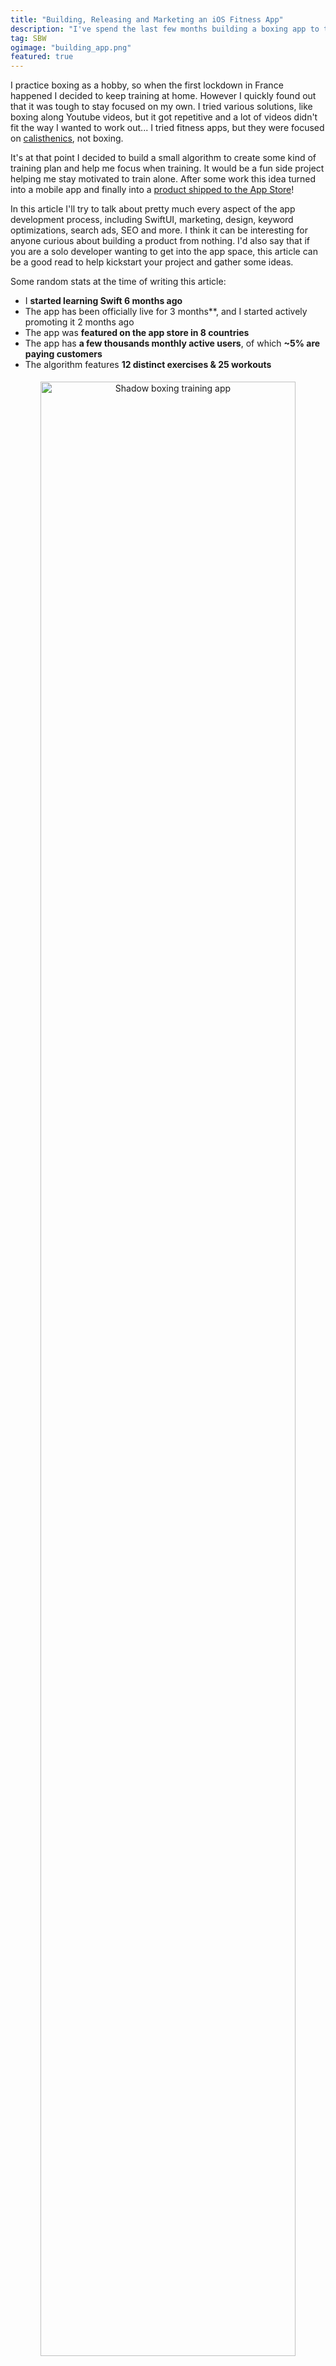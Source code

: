 ```yaml
---
title: "Building, Releasing and Marketing an iOS Fitness App"
description: "I've spend the last few months building a boxing app to train at home with SwiftUI. In this article I'll share a lot of the things I've learned. This includes ASO, app design with Figma, keyword optimisation, boxing algorithms, monetization, SEO, social media marketing, localisation and more... It's a big one, so get ready!"
tag: SBW
ogimage: "building_app.png"
featured: true
---
```


I practice boxing as a hobby, so when the first lockdown in France happened I decided to keep training at home. However I quickly found out that it was tough to stay focused on my own. I tried various solutions, like boxing along Youtube videos, but it got repetitive and a lot of videos didn't fit the way I wanted to work out... I tried fitness apps, but they were focused on [calisthenics](https://en.wikipedia.org/wiki/Calisthenics), not boxing.

It's at that point I decided to build a small algorithm to create some kind of training plan and help me focus when training. It would be a fun side project helping me stay motivated to train alone. After some work this idea turned into a mobile app and finally into a [product shipped to the App Store](https://shadowboxingapp.com/)!

In this article I'll try to talk about pretty much every aspect of the app development process, including SwiftUI, marketing, design, keyword optimizations, search ads, SEO and more. I think it can be interesting for anyone curious about building a product from nothing. I'd also say that if you are a solo developer wanting to get into the app space, this article can be a good read to help kickstart your project and gather some ideas.

Some random stats at the time of writing this article:

- I **started learning Swift 6 months ago**
- The app has been officially live for 3 months**, and I started actively promoting it 2 months ago
- The app was **featured on the app store in 8 countries**
- The app has **a few thousands monthly active users**, of which **~5% are paying customers**
- The algorithm features **12 distinct exercises & 25 workouts**

<div class="image-wrapper" style="text-align: center"><img src="/assets/blog/swift/screenshot_practice_rotated.png" alt="Shadow boxing training app" style="padding: 5px; width: 90%;"/></div>

## Building the Boxing App MVP

I'm a big fan of [working with agility](https://pragdave.me/blog/2014/03/04/time-to-kill-agile.html), so I wanted to build in increments starting with a [minimum viable product](https://en.wikipedia.org/wiki/Minimum_viable_product) to gather feedback as soon as possible. Once this was done, the plan was to add to it depending on what I learned along the way.

### Initial Requirements

#### The Algorithm

In boxing a lot of people talk about punches using a numerical code. For instance 1 is a jab, 2 is a cross, 3 is a left hook and so on. This allows boxers to codify combinations of techniques. You must have heard "1-2" before for a jab-cross, but you could also do something more complex.

To start I built a combo generation logic. Some techniques flow perfectly with each other, and some others just do not work together at all. For instance:

- 1-2-3 (jab, cross, left hook) feels right, is easy to do and flows really well. 
- 1-1-1-1-1 (five jabs) is hard on the lead hand and shoulders and not very realistic. 
- 1-3 (jab, left hook) is a bit awkward but is an interesting mixup.
- 5-5-5-5 (four left uppercut) makes very little sense.

Then on top of this I can add variations, like throwing punches to the body or incorporating defensive movements. Finally I added vocal advices ranging from cheering you ("keep going!") on to giving you generic advices ("lower your chin").

With this, I built different ways of giving combos to execute:

- Focus on one combo for a round, progressively adding to it. For instance start with 1-2, then after a bit build on it with a 1-2-3-2 and so on.
- Mimic [pad work](https://shadowboxingapp.com/pad-work-boxing-reflexes/), meaning that the app will call out a technique to execute on the spot.

Finally I combined all of this into a coherent sequence of events, adding elements of randomness so that every single workout felt different.

#### Mobile App

I quickly figured that building an algorithm alone and print out exercises would not be enough, and that it needed at the very least some kind of UI. Building on mobile was what made the most sense since I would not be training in front of my computer. Here's what I identified as must-haves at that point:

- A basic UI to set the various parameters of the algorithm
- A simple display with large fonts and clear colors to see the round timer & punches to throw
- A way to give audio cues, ideally a synthesized voice so I don't have to constantly look at my phone
- Needs to work for me, meaning running on iOS since I have an iPhone

### Building with SwiftUI

#### Why Pick SwiftUI?

Since I have an iPhone, I had to build something running on it. I could have created a web version, but since the experience was going to be inherently mobile I wanted to start on the right platform and actually have he app installed on my phone.

In the past I've tried many options as alternative to purely native development: [in 2012 I worked with RubyMotion](/blog/2012/10/22/custom-slider-ios-rubymotion/), in 2013 I've experimented with [Steroids.js](/blog/2013/08/29/appgyver-steroids-iphone-hybrid-javascript/), in 2014 [PhoneGap](/blog/2014/04/09/phonegap-steroids-hybrid-native-app-tips/) and even [released an app with these alternative technologies](/blog/2014/05/06/quantified-self-iphone-app-track-mood-day/)... however I always had the same issues with this approach. You end up fighting the framework, the phone and the ecosystem. Some things are missing, performances can be degraded and you have to do a lot of extra work to build what native developers get for free.

Technologies like [Flutter](https://flutter.dev/) have the promise of multi platform, but from my experience you still have to know the quirks of iOS and Android if you want to build an app that goes beyond a basic use case... so this means that not only you have to learn Flutter & Dart, but you also have to learn some Swift, a bit of Kotlin and the iOS and Android SDKs. It might improve in the future but, in my opinion and as things are today, going native is still the better approach to get a great mobile experience.

The annoying part was that I tried working with UIKit in the past and really didn't enjoy it... but this is where SwiftUI comes in!

<div class="image-wrapper" style="text-align: center"><img src="/assets/blog/swift/swift_logo.png" alt="Swift and SwiftUI logo" style="padding: 5px;"/></div>

> SwiftUI is a user interface toolkit that lets us design apps in a declarative way. That’s a fancy way of saying that we tell SwiftUI how we want our UI to look and work, and it figures out how to make that happen as the user interacts with it.
>
> [@twostraws](https://twitter.com/twostraws) on [Hacking with Swift](https://www.hackingwithswift.com/quick-start/swiftui/what-is-swiftui)

I had my eyes on this technology ever since it came out because I always was allergic to UIKit's way of building app and this declarative approach felt like what iOS needed. It was also an easy to grab paradigm for me thanks to my experience with ReactJS.

Since I was lucky to work on a greenfield project, and therefore didn't have to keep previous users in mind, I could pick this framework even if it was only compatible with iOS 13 and up.

#### Learning SwiftUI

Overall SwiftUI felt incredibly simple to understand and work with. Using [Apple's documentation](https://developer.apple.com/tutorials/swiftui/) and the amazing videos and articles of [Hacking With Swift](https://www.hackingwithswift.com/), I managed to build a very basic UI and have it on Testflight in less than 20 hours of work.

I really can't understate how easy it was for me to get into it. That's really from 0 to a basic app in a couple of days.

- Swift felt very natural, and beyond a couple of quirks it was very straightforward.
- SwiftUI was also very easy to grasp, and thinking in components felt logical to me. The preview panel makes testing out things easy, and there are many very well made tutorials out there. Again, I can't recommend [Hacking With Swift](https://www.hackingwithswift.com/) enough.

I was expecting to enjoy the technology, but I can honnestly say that it was a game changer to me. Even if it still has significant limitations that only appeared way later in development, I felt productive and in control.

### First Version

After approximatively 40 hours of work, I had a workout generator, a landing screen with simple explanations and a start button leading to a form for customizing parts of the algorithm. Fun fact, all this time I was train every day using the algorithm, and sometime ending up dead tired because it wasn't tweaked properly!

<div class="image-wrapper" style="text-align: center"><img src="/assets/blog/swift/mvp_1.png" alt="Boxing app MVP" style="padding: 5px; width: 80"/></div>

Once the training started, a timer screen would show with two different mode: fighting and active recovery. The two screens have different colors so I could be able to see from afar what is going on if I missed an audio cue. If you wonder how I built the clock section, I wrote [an article on this](/blog/2020/05/06/circular-progressbar-clock-swiftui/).

<div class="image-wrapper" style="text-align: center"><img src="/assets/blog/swift/mvp_2.png" alt="Boxing app MVP" style="padding: 5px;"/></div>

### Making the MVP Actually Viable

#### Adding a Workout Abstraction

This first version of the MVP showed me that it was indeed a useful app that I enjoyed training with. However after showing it to multiple people, it was also very clear that no one understood the customization form and what was the point of the app. To me, the cool thing with the whole thing was the algorithm, but I had to admit that it needed some kind of abstraction to present it to users.

To do that I went ahead and built "workouts "by setting some parameters for the algorithm in advance. For instance:

- 12 rounds of 3 minutes, only freestyle, 1 minute rest: this looks a lot like a normal boxing match!
- 20 rounds of 1 minute, mostly intense combos with 30 seconds of active recovery: this is close to a high intensity interval workout session.

Once this was figured out I added some text explaining what the training was and a photo to illustrate it.

#### Discoverability of the Algorithm

I still wanted people to build their own workouts once they used the pre-made ones for a while. So I still had a way to access the massive customization form, and I made sure that people could see the various parameters used in the workout. This would ideally get them inspired to try it themselves.

#### Learning Design

I've made it very clear in the past: [I'm pretty bad at design](/blog/2014/04/28/frame-based-layout-bad-code/). I usually say that I'm just good enough to know that what I'm doing looks bad, which is depressing. 

For [my previous app](http://marcgg.com/blog/2014/05/06/quantified-self-iphone-app-track-mood-day/) I had teamed up with a designer, but this time I wanted to do it on my own... but I still wanted to ship something that looked decent, and the first version with the weird orange "get started" button was everything but decent. To improve it, I decided to go through all the fitness apps I could find, watch app design videos, browse pinterest & dribbble to finally be able draft something better. I also figured now would be the right time to learn how to properly use [Figma](http://figma.com/).

After a few days of this and hating my life, I managed to have something that didn't look like an abonation. What helped me getting there was:

- Leaning into Apple's guidelines a lot with  SF Icons, system fonts, padding recommendations and so on.
- Using ressources like [color palettes](https://coolors.co/palettes/trending) and [flaticon](https://www.flaticon.com/)
- Relying on [stock photography](https://www.pexels.com/), as it worked well with the fitness space

#### Improving the App Icon

The first app icon was quickly made and didn't feel right. After some browsing I found a stock boxing glove icon I liked and incorporated it into the design.

<div class="image-wrapper" style="text-align: center"><img src="/assets/blog/swift/app_icon_evolution.png" alt="Boxing app MVP" style="padding: 5px; width: 80%;"/></div>

I also paid someone on [Fiverr](https://www.fiverr.com/) a small fee to create an icon to see how it would turn out. However I wasn't convinced by the result so I used my version... but maybe I'll end up using this icon or a variation of it at some point, I don't know!

<div class="image-wrapper" style="text-align: center"><img src="/assets/blog/swift/boxing_fiver.png" alt="Boxing app icon" style="padding: 5px; width: 150px;"/></div>

#### The Result

I finally had something that felt like a decent MVP. I didn't overinvest in it, but it wasn't buggy, looked ok and had the core functionnalities I wanted to showcase.

<div class="image-wrapper" style="text-align: center"><img src="/assets/blog/swift/mvp_3.png" alt="Boxing app MVP" style="padding: 5px; width: 250px;"/></div>

Now I could start getting users and gather feedback, so I submitted the app to the App Store and after a few back and forth regarding terms of service [the app was live for everyone to download](https://apps.apple.com/app/shadow-boxing-workout/id1510911574)!

## Minimum Viable Marketing Plan

Building and shipping a MVP is a thing, but I also needed to get people to actually use it! Just like for the product, I worked on a very simple marketing strategy. The objective wasn't to have something perfect, but instead to throw some ideas out there and see if anything worked.

### App Store Screenshots & Product Page

The main thing I worked on was the product page. For most people this is how they discover the app, making it really crucial. During this time I mostly struggled to find the right ratio of text to screenshot. It's complex because the exact same screenshots will be displayed at very different sizes throughout the experience.

<div class="image-wrapper" style="text-align: center"><img src="/assets/blog/swift/screenshot_evolution.png" alt="App Store screenshots for boxing app" style="padding: 5px; width: 80%;"/><center><em>From too much text to not enough text</em></center></div>

The first one was unreadable in a lot of cases, and people skipped the information... but the middle ones were unclear and people didn't understand!

My current screenshots look like this, and I think it does the job correctly, but this might change again:

<div class="image-wrapper" style="text-align: center"><img src="/assets/blog/swift/screenshot_current.jpg" alt="App Store screenshot for iOS boxing app" style="padding: 5px; width: 250px;"/></div>

### Learning App Store Optimization

I was familiar with search engine optimization from prior projects, but didn't know much about app store optimization (ASO). The main thing that struck me was that it all felt like SEO from 10 years ago. It has very basics mechanics centered around search keywords and conversion on those keywords. From what I understood it's different on the Play Store, but on Apple's store it's quite straightforward.

My main takeaways and advices for anyone trying to do it without spending too much time would be:

- Take a look at [App Masters](https://www.youtube.com/channel/UCSyXF669KRoj65UFVBC66Xw), a great Youtube channel where the host [Steve P. Young](https://twitter.com/stevepyoung) gives solid and up to date advices. I watched other channels, but most of them felt empty and mostly repeated the same couple of advices that didn't really help much.
- Follow your keywords ranking as it will be your main source of organic growth. I personally use [AppFollow](https://appfollow.io/)'s free plan since I'm on a budget, but there are a lot of other tools to do it like [AppRadar](https://appradar.com/). 
- Look at what your competition is doing and learn from it. However don't copy it since you'll probably have trouble competing directly with larger players.
- Use search ads to discover keywords that might be relevant to your app.
- Conversion looks like a really important metric used in ranking, so there's no point in tricking the algorithm by putting words that do not fit your app. People will not click, you'll get impressions at first but then be buried far down the results due to the low impression to tap conversion.
- Search ads can help "kickstart" a new keyword. For instance [when I added a punching bag workout](https://shadowboxingapp.com/new-simple-combo-punching-bag/), I ran a very small campaign on this keyword to show Apple's algorithm that people looking for "punching bag" would click on my app.

All of this was really worth investing time in, as a day of work learning and using ASO improved my reach significantly as you can see on [this graph](https://www.linkedin.com/posts/marcggauthier_appstoreoptimization-aso-appstores-activity-6711907480827424769-OPOx) representing impressions worldwide:

<div class="image-wrapper" style="text-align: center"><img src="/assets/blog/swift/aso_impact.jpg" alt="iOS ASO impacting impressions" style="padding: 5px; width: 400px;"/><center><em>ASO impact on impressions</em></center></div>

Note that the initial spike was a 2 days Search Ads campaign to kickstart some keywords. The good news was that the results remained sustainable after the campaign ended.

### Search Ads

#### How It Works

[Search Ads](https://searchads.apple.com/) is Apple's product to advertise directly in the search result. You can bid on keywords and if you win the bidding, you get the top spot for certain searches. For instance here I targeted the "punching bag" keyword:

<div class="image-wrapper" style="text-align: center"><img src="/assets/blog/swift/searchads.png" alt="Asking users to rate app" style="padding: 5px; width: 270px;"/></div>

Apple offers two ways of doing it:

- **Basic** where you set your goals, budget and let them figure it out. It's very easy to set up, but you have no control on what's going to happen.
- **Advanced** which looks a bit more like AdSense and where you can manage your campaigns, bidding details and more. This is the better option, but you have to know how to use it.

As a side note, you have to know that Apple gives away a free 100$ voucher for all new search ads accounts. If you're getting started it would be a shame not to use it, it's basically free installs.

#### How I Did It

Personnally I wanted to be really careful with my ads budget. Do do this, I used the advanced mode and mostly targeted longtail keywords with a very high chance of conversion to keep costs low. This way I didn't compete with games on the `boxing` keyword where you might have to pay 1$ to 3$ per install, and instead focused on `shadow boxing at home` or `boxing app training` where there is almost no competition and installs cost less than 0.40$. This lead to a low number of downloads but also a very low cost of acquistion since the searches were so well targeted, so I was happy with that.

It's also good to know that Search Ads were a good way to kickstart a particular keyword I wanted to position myself on as part of my ASO strategy.

### Landing Page & SEO

I knew the importance of search engine optimization (SEO), so I wanted to get a website out there as early as possible so Google could find and index it. For this I used [Github Pages](https://pages.github.com/) & [Jekyll](https://jekyllrb.com/), just like this blog. I didn't do anything fancy and basically just bought [ShadowBoxingApp.com](https://shadowboxingapp.com/), copied parts of the product page into, made basics SEO optimisations tasks and called it a day.

### Tracking

This was the time I decided to add [Firebase](https://firebase.google.com/) to better track user behaviours. I'm honnestly not convinced by it: the package size is huge, it does way more than I need and the UI is clunky. I might change provider down the line, but I didn't find a free alternative that worked for me.

### Gathering Reviews

Having positive App Store reviews is really important. Even if they don't really directly impact your keyword ranking, they have a significant role in building trust and improving conversion at the product page.

To get more reviews, I used `requestReview` from [StoreKit](https://developer.apple.com/documentation/storekit/skstorereviewcontroller/2851536-requestreview), and asked people to rate my app when they completed a workout and mentionned that they enjoyed it. The first version was a bit barebone but as everything so far it was mostly to get something out there and later build on top of it.

<div class="image-wrapper" style="text-align: center"><img src="/assets/blog/swift/asking_rating.png" alt="Asking users to rate app" style="padding: 5px; width: 80%;"/></div>

### Minimal Social Media Presence

I didn't want to spend time on being active on social media, but I thought it would be important to at least have the user names registered and the profiles set up... so I created [Twitter](https://twitter.com/shadowboxingapp),  [Youtube](https://www.youtube.com/channel/UCH4ijqgkws8HWR_wxJWLaKw), [Instagram](https://www.instagram.com/shadowboxingapp/) and [Facebook](https://www.facebook.com/shadowboxingapp) accounts.

## Adding a Monetization Model 

After a couple of months of the app on the store and some minor iterations, I wanted to learn if people would be willing to pay for the app before investing a large amount of time into it.

### Why Use a Subscription Model?

I decided to go with a subscription model with some free content for various reasons:

- Maintenance of a mobile app can get significant with iOS updates and so on. As a solo developper I can't really afford to be maintaining an app for years if it doesn't bring in any recurring revenue.
- Most fitness apps have a subscription model, so people are used to this. There is also the benefit where people get more motivated to work out if they know they committed to pay regularly. 
- I can provide useful free content forever "sponsored" by the paid content. Workouts being generated each time means that people that want to use the app without paying still get something cool to train with.

I got mixed feedback on this choice, with people preferring something filled with ads but completely free. I understand the sentiment, but I personnaly think this model works better for this particular app.

### Building with RevenueCat

To actually build it, I used [RevenueCat](https://www.revenuecat.com/), a third party helping you handle subscriptions with a very straightfoward SDK. It took me less than a day to integrate and be able to accept payments. I think this was the right move as working with [StoreKit](https://developer.apple.com/documentation/storekit) would require me to build a backend, have a server running and deal with the SDK that seemed quite complex.

RevenueCat has a free plan until a certain amount of money processed per month... and if I ever reach this amount of money I'll be happy to pay for their service!

### People were Interested!

The one thing that made me really happy was that after a couple of horus on the store, I received my first yearly subscription, confirming that people were indeed willing to pay for such an app. This was unexpected, but greatly appreciated! 

<div class="image-wrapper" style="text-align: center"><img src="/assets/blog/swift/first_customer.png" alt="RevenueCat user buying yearly subscription" style="padding: 5px;"/><center><em>Thank you dear first paying customer!</em></center></div>

## Stepping Up The Development Process

After a few weeks I started to see some traction and people actually using the app, so I doubled down and started working full time on it, adding more features and improving everything I could. The great thing with being a user myself was that I could test out new workouts on myself and have a lot of fun in the process!

### New Exercises & Workouts

What took most of my time was adding many new type of exercises.

For instance the app can call out specific techniques, but also accompany you when you do jump rope, push-ups or squats. When you train for boxing, you can now focus on defense, dodging, repetition and so on. I've also added execises that works best with a punching bag, for instance throwing quick light punches for 20 seconds, then heavy punches for 20 seconds and rest 10 seconds. I then took all these exercises and combined them to create coherent workouts, while always allowing people to do it themselves.

This was tricky as figuring out the right exercise and balance it correctly is pretty hard. Also, I had to test out every exercise myself to ensure that it was making sense and estimate its intensity, and I can only work out so many hours in a day!

### Better Onboarding

The first version of the onboarding completely missed the mark.

I did the same as a lot of apps with just a few slides explaning the benefits of the app... I thought that it was great, but really I was just repeating the content of the product page. Instead, I should have been using this opportunity to improve the user's first experience.

<div class="image-wrapper" style="text-align: center"><img src="/assets/blog/swift/onboarding1.png" alt="Onboarding slides iOS app" style="padding: 5px; width: 80%;"/></div>

The current version is way simpler with just a single screen. It focuses on how the app operates and how to get started depending on their experience. My idea is that if users actually complete a workout they will see why this is the app for them. 

<div class="image-wrapper" style="text-align: center"><img src="/assets/blog/swift/onboarding2.png" alt="Onboarding slides iOS app" style="padding: 5px;"/></div>

I now think that the best onboarding would be a 2 minute video showing someone using the app as it makes it very clear right away what can be done with it. I might create something like this down the line, but either it'll be expensive to get someone to do it, or I'll have to learn how to shoot and edit a quality video... we'll see!

Finally I built a tutorial to help people learn how the app works and a serie of exercises specificaly made to progressively get used to its system. It's still not the best way to learn boxing, but for those who know how to throw a punch, it should be easier to get into.

### Easier Way To Build a Workout

Personnally I love to be able to specify every single detail of a training session. For instance are rounds 45 seconds or 1 minute? How much rest time? Do I add push-ups instead of the rest period? From the look of the data, some users are like me... but clearly not all of them.

To help the ones who don't want to mess with a massive customization form, I've create a sort of wizard to assist people in creating a basic workout. To illustrate the difference, instead of asking the number of rounds and their duration, the app will ask how much time one want to spend training today.

 <div class="image-wrapper" style="text-align: center"><img src="/assets/blog/swift/create_workout.png" alt="Onboarding slides iOS app" style="padding: 5px; width: 90%;"/><center><em><a href="/assets/blog/swift/create_workout.png">Large version here</a></em></center></div>

### Simplification & Coherence of Design

Here is an example of how the app would look when you picked a workout.

<div class="image-wrapper" style="text-align: center"><img src="/assets/blog/swift/old_home.png" alt="Boxing iOS app" style="padding: 5px; width: 450px;"/></div>

It's pretty messy, the colors are all over the place, the icons do not make much sense... so to make the app generally feel more sleek and clean, I moved a lot of optional information behind menus. I also simplified the color scheme and icons to make everything feel more coherent. Finally I relied even more on photos and the result looked like this:

<div class="image-wrapper" style="text-align: center"><img src="/assets/blog/swift/new_home.png" alt="Boxing iOS app" style="padding: 5px;"/></div>

The additional information is still available further down in the navigation for those who really want them.

<div class="image-wrapper" style="text-align: center"><img src="/assets/blog/swift/details_hidden.png" alt="Boxing iOS app" style="padding: 5px;"/></div>

With this same intent  for improving consistency, I also changed the pictures. On the left you have the old ones and on the right the new ones. The only issue I'm having with the current state of photos is that they sometime feel too dark, but I still think it's an improvement over the old version.

<div class="image-wrapper" style="text-align: center"><img src="/assets/blog/swift/photos_before_after.png" alt="Boxing iOS app" style="padding: 5px; width: 90%;"/></div>

#### Better Asset Management with Figma

During development I was wasting a lot of time handling photos, screenshots, icons and so on. To be honnest I was used to work with larger teams, with product designers dealing with the asset management part of the equation! I decided to build a workflow that would work at my scale, and based it all on Figma since at that point I was in love with the tool.

I relied a lot on [components](https://help.figma.com/hc/en-us/articles/360038662654-Guide-to-Components-in-Figma) to achieve this. For instance to generate screenshots I will have a component for the iPhone screen, the screenshot itself and the title.

<div class="image-wrapper" style="text-align: center"><img src="/assets/blog/swift/figma_flow_1.png" alt="Boxing iOS app" style="padding: 5px; width: 400px;"/></div>

Then I use these components to generate the 6.5in and 5.5in screenshots:

<div class="image-wrapper" style="text-align: center"><img src="/assets/blog/swift/figma_flow_2.png" alt="Boxing iOS app" style="padding: 5px; width: 300px;"/></div>

Finally I used Figma's export function to generate all the assets needed in a couple of clicks.

Now that all of my photos, UI elements and marketing assets are all in one spot, it becomes very easy to re-use them everywhere. For instance I can easily export my screenshots both for the website and the App Store product page. I can also change the photo for a given workout and have it update in all the images displaying it.

It's not very complex and still has some manual steps, but it's incredibly useful and saved me a lot of time.

### Improving Subscriptions

I also put more energy into how I managed subscriptions. For instance I added the fact that if someone churned and stopped paying, they would stop getting access to premium features. I actually waited a few months to build this since no users decided to stop paying at first!

I also improved the subscription page to make it more appealing with user reviews and a clearer highlight of features.

One advice I can give is to always activate the [grace period](https://developer.apple.com/news/?id=09122019c). If a user can't pay at the time of renewal for a reason or another, it will give them a few days to fix their billing issue while Apple help them. This prevents churn that could have been easily avoided, and I had a few premium users "saved" this way.

### Added a Completely Free Feature

I added a round timer to the app that is simple but works really well. I built it because [all the timers for boxing](https://shadowboxingapp.com/best-round-timer-apps-boxing/) are either plagued with ads or expensive with tons of useless features. I've had the experience sparring with a group of people and preroll videos would run before any round... that's just ridiculous!

For this reason, I really wanted a timer I could tell everyone at my gym to use when we do sparring. It didn't need much, basically:

- A few premade settings to start it quickly and not have to go back and fiddle with it with boxing gloves on
- A large display so you can see it from afar, with color coded fight/rest modes so you understand what's going on even after being punched in the face
- A loud sound when something happens so people can hear over the general chaos of a boxing gym

... and that's it! I could of course make it compatible with the [Tabata method](https://en.wikipedia.org/wiki/High-intensity_interval_training#Tabata_regimen), customize the kind of sound it makes and so on, but most people don't need that. I certainly don't. 

The cool thing is that it was fairly easy for me to leverage the existing product and basically build a simplified version of the custom workout form. I added a new timer "exercise", a couple of UI shortcuts and voila: a free boxing round timer!

<div class="image-wrapper" style="text-align: center"><img src="/assets/blog/swift/free_boxing_timer.png" alt="Free boxing round timer on iOS" style="padding: 5px; width: 300px;"/><center><em><a href="https://shadowboxingapp.com/">Free boxing round timer</a></em></center></div>

## Improving Online Presence

### Influencers

I've tried to work with influencers to get the word out about the app with mixed results. It was great to see some people naturally using the app on Instagram, but it was also a lot of back and forth for a low return on investment. The great thing was when it happened organically, with someone enjoying the app and sharing it without me being involved.

<div class="image-wrapper" style="text-align: center"><img src="/assets/blog/swift/influencer.png" alt="Boxing social media influencer" style="padding: 5px; width: 300px;"/><center><em>"If you do it seriously, it's really efficient 🥊"</em></center></div>

### Make the App More Shareable

There are a lot of online communties sharing videos of them working out, so I figured I could make it easier to share training videos. 

At first I tried to work with [ReplayKit](https://developer.apple.com/documentation/replaykit), which allows an app to record or stream video from the screen and audio from the app. However not only it was very hard to integrate into SwiftUI as it uses UIKit, but the resulting video quality was surprisingly low, making it useless for my use case.

After banging my head on the wall for a bit, I decided to go full MVP again and accept that it would not be as good as I wanted initially. So I added a way to embed the UI on top of a video, and then guided users so they could do a screen recording... it's clearly not optimal, but it took half a day to make and ship!

<div class="image-wrapper" style="text-align: center"><img src="/assets/blog/swift/workout.png" alt="Sharing your boxing workout" style="padding: 5px; width: 90%;"/></div>	

### Localization

A nice way to get more market share is to add a new language to your app. While this can seem trivial, just translating a couple of strings, it's actually pretty complex as you need to:

- Translate the entire app
- Handle cases where words will just not fit on a page
- Translate the product page & screenshots
- Be able to answer support questions in the new language
- Write release notes
- Maintain multiple locales, meaning that each new feature will be slower to develop

Since I'm French I figured I could translate the app for France and deal with the overhead. This did indeed increase significantly my downloads in this country, however I'd estimate that I'm now 10% slower when adding anything to the app, which is also significant. Maybe the right move would be to translate everything once the app is mostly stable and not evolving as much.

### Website & Blog

I've improved the website content, using a lot of what I've created in the app and repurposing it for the web. This made the frontend more appealing and I'm happier about the current state of the site. I've also written a few [blog articles](https://shadowboxingapp.com/blog/), mainly about [new app versions](https://shadowboxingapp.com/new-simple-combo-punching-bag/).

<div class="image-wrapper" style="text-align: center"><img src="/assets/blog/swift/boxing_app_website.png" alt="Shadow boxing app website" style="padding: 5px; width: 600px;"/></div>	

#### Mobile Apps "Top List" Generation with Jekyll

Since I've spent a lot of time benchmarking other apps, I decided to use this knowledge and build a small [Jekyll](https://jekyllrb.com/) solution to easily create lists of great apps I've tried. This way I could bring some value by showcasing the interesting apps I discovered, but also draw attention to my own product.

For instance in this [Top Jumprope Apps for Boxing](https://shadowboxingapp.com/best-jumprope-apps-boxing/) article I talk about [Crossrope](https://apps.apple.com/app/crossrope/id996680141), clearly the best iOS app for jump rope... but I also mention my app that is not as good for jump rope, but provides jump rope exercises that fit better in the context of a boxing workout.

I contemplated making it a different website and draw SEO to my main site, but I figured I would be straightforward and not hide that I am displaying my own application in these lists, so they are on the app's website itself.

#### Experimenting with Fiverr for SEO Articles

I wanted to reinvest some of the money earned with subscriptions into paying people on [Fiverr](https://www.fiverr.com/) to write SEO friendly articles. I really didn't know how it would go, so after paying for a few articles here are the results:

- "[Jump rope training in boxing](https://shadowboxingapp.com/jump-rope-training-boxing/)" was a bit expensive and written by a native english speaker. I think that the result is pretty good. It's not a masterpiece, but it's straightforward and leads into the app nicely.
- "[Punching bag benefits for boxing, fitness and more](https://shadowboxingapp.com/punching-bag-app-boxing/)" was dirt cheap and it is really long... and I don't like it much. The wording feels non idiomatic and sentences are too long.

I've repeated the experience with a few different sellers and got the same result each time... so basically what I'm saying is that you get what you pay for, who could have guessed!

### Got Lucky & Was Featured on the App Store

I was lucky enough that Apple decided to showcase my app in various countries, leading to a significant increase in impressions. Since the app is quite niche, the conversion remained low, but it was great to get this kind of exposure.

<div class="image-wrapper" style="text-align: center"><img src="/assets/blog/swift/featured.jpg" alt="App featured on the store" style="padding: 5px; width: 300px;"/></div>	

## Conclusion

### Feedback From A Few Months With SwiftUI

I loved using SwiftUI 95% of the time. The 5% remaining was spent dealing with bugs, missing features and incomprehensive behaviour. So when it works, it works incredibly well, but when it doesn't you really notice that the technology is recent. A lot of details are not ironned out. For instance they **only** added in iOS 14 [the ability to upcase a text](https://www.hackingwithswift.com/quick-start/swiftui/how-to-make-textfield-uppercase-or-lowercase-using-textcase). It's also impossible to customize the back button of a `NavigationView` and other weird choices like this.

Another issue is that every tutorial and piece of documentation assumes that you know UIKit and are learning SwiftUI. In my case I went straight to SwiftUI and therefore had a lot of trouble following some explanations.

Overall I think this is the way UI development will go on iOS, so it is important to follow SwiftUI's evolution. However while it's perfect for side projects, I wouldn't build a large consumer product with it just yet. Instead I'd use it on smaller projects to build a team's skills and wait for a larger adoption of iOS14+ and a more complete feature-set for the framework. My ballpark estimate would be to start using it in production in 1 to 2 years.

### On the Product Side

I'm honestly really happy with the current state of the app. I use it regularly to train, and it does it job well. It's a good workout, is pretty fun and keeps me engaged thanks to the random aspect of the algorithm-based generation. I also started to use the recording feature more and more to watch what I did and correct mistakes.

There are still some weird quirks, mainly around how you can customize the experience, and I'd really like to add more features around statistics. I also would love to be able to create a real path for learning how to box and work with boxing coaches. But even with everything that it could be, it works well as it is. It's stable and makes boxing at home more fun!

### Thanks for Reading

If you read all of this, congratulations, it was a long one! I hope you found parts of it useful for your own projects... and if you box, I hope [you'll give the app a try](https://shadowboxingapp.com/)!

